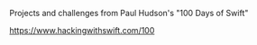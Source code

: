 Projects and challenges from Paul Hudson's "100 Days of Swift"

https://www.hackingwithswift.com/100
